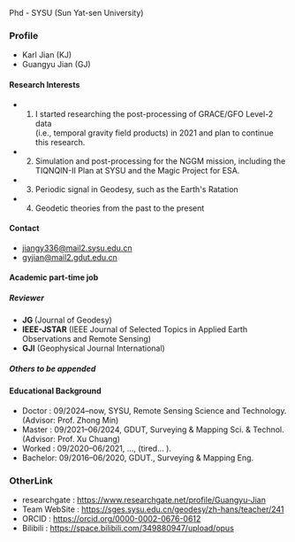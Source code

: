 

Phd - SYSU (Sun Yat-sen University) 


### Profile

- Karl Jian (KJ)
- Guangyu Jian (GJ)

#### Research Interests

- 1. I started researching the post-processing of GRACE/GFO Level-2 data \
(i.e., temporal gravity field products) in 2021 and plan to continue \
this research. 
- 2. Simulation and post-processing for the NGGM mission, including the TIQNQIN-II Plan at SYSU and the Magic Project for ESA.
- 3. Periodic signal in Geodesy, such as the Earth's Ratation
- 4. Geodetic theories from the past to the present


#### Contact
- jiangy336@mail2.sysu.edu.cn 
- gyjian@mail2.gdut.edu.cn

#### Academic part-time job
##### Reviewer
- <strong>JG </strong>          (Journal of Geodesy)
- <strong>IEEE-JSTAR</strong>   (IEEE Journal of Selected Topics in Applied Earth Observations and Remote Sensing)
- <strong>GJI</strong>          (Geophysical Journal International)

##### Others to be appended

#### Educational Background

- Doctor  : 09/2024–now,      SYSU,   Remote Sensing Science and Technology.  (Advisor: Prof. Zhong Min)
- Master  : 09/2021–06/2024,  GDUT,   Surveying & Mapping Sci. & Technol.     (Advisor: Prof. Xu Chuang)
- Worked  : 09/2020–06/2021,  ...,    (tired... ).
- Bachelor: 09/2016–06/2020,  GDUT.,  Surveying & Mapping Eng.

### OtherLink

- researchgate  : https://www.researchgate.net/profile/Guangyu-Jian
- Team WebSite  : https://sges.sysu.edu.cn/geodesy/zh-hans/teacher/241
- ORCID         : https://orcid.org/0000-0002-0676-0612
- Bilibili      : https://space.bilibili.com/349880947/upload/opus



